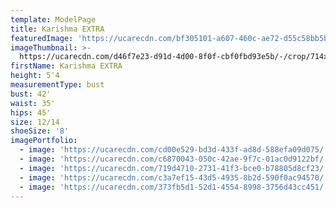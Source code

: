 ```yaml
---
template: ModelPage
title: Karishma EXTRA
featuredImage: 'https://ucarecdn.com/bf305101-a607-460c-ae72-d55c58bb5b85/'
imageThumbnail: >-
  https://ucarecdn.com/d46f7e23-d91d-4d00-8f0f-cbf0fbd93e5b/-/crop/714x1006/6,36/-/preview/
firstName: Karishma EXTRA
height: 5'4
measurementType: bust
bust: 42'
waist: 35'
hips: 45'
size: 12/14
shoeSize: '8'
imagePortfolio:
  - image: 'https://ucarecdn.com/cd00e529-bd3d-433f-ad8d-588efa09d075/'
  - image: 'https://ucarecdn.com/c6870043-050c-42ae-9f7c-01ac0d9122bf/'
  - image: 'https://ucarecdn.com/719d4710-2731-41f3-bce0-b78805d8cf23/'
  - image: 'https://ucarecdn.com/c3a7ef15-43d5-4935-8b2d-590f0ac94570/'
  - image: 'https://ucarecdn.com/373fb5d1-52d1-4554-8998-3756d43cc451/'
---
```


